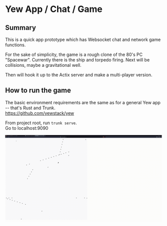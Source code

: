 # Yew App / Chat / Game

## Summary

This is a quick app prototype which has Websocket chat and network game functions.

For the sake of simplicity, the game is a rough clone of the 80's PC "Spacewar".  Currently there is the ship and torpedo firing.  Next will be collisions, maybe a gravitational well.

Then will hook it up to the Actix server and make a multi-player version.

## How to run the game

The basic environment requirements are the same as for a general Yew app -- that's Rust and Trunk.   
https://github.com/yewstack/yew

From project root, run `trunk serve`.  
Go to localhost:9090


![til](./assets/sample.gif)

